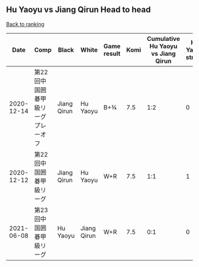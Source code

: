 ## Hu Yaoyu vs Jiang Qirun Head to head

[Back to ranking](../../index.md)




| **Date** | **Comp** | **Black** | **White** | **Game result** | **Komi** | **Cumulative Hu Yaoyu vs Jiang Qirun** | **Hu Yaoyu streak** | **Jiang Qirun streak** | 
| --- | --- | --- | --- | --- | --- | --- | --- | --- |
| 2020-12-14 | 第22回中国囲碁甲級リーグプレーオフ | Jiang Qirun | Hu Yaoyu | B+¾ | 7.5 | 1:2 | 0 | 1 | 
| 2020-12-12 | 第22回中国囲碁甲級リーグ | Jiang Qirun | Hu Yaoyu | W+R | 7.5 | 1:1 | 1 | 0 | 
| 2021-06-08 | 第23回中国囲碁甲級リーグ | Hu Yaoyu | Jiang Qirun | W+R | 7.5 | 0:1 | 0 | 1 |





